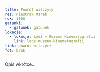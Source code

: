 ```yaml
---
title: Powrót wilczycy
rez: Piestrak Marek
rok: 1990
gatunki: 
  - gatunek: gatunek
lokacje:
  - lokacja: Łódź – Muzeum Kinematografii
    link: lodz-muzeum-kinematografii
link: powrot-wilczycy
fot: brak
---
```

Opis wkrótce…
